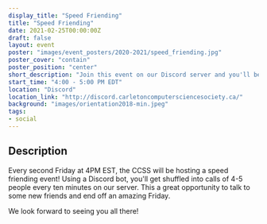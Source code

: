 ```yaml
---
display_title: "Speed Friending"
title: "Speed Friending"
date: 2021-02-25T00:00:00Z
draft: false
layout: event
poster: "images/event_posters/2020-2021/speed_friending.jpg"
poster_cover: "contain"
poster_position: "center"
short_description: "Join this event on our Discord server and you'll be randomly shuffled into a new group conversation every few minutes."
start_time: "4:00 - 5:00 PM EDT"
location: "Discord"
location_link: "http://discord.carletoncomputersciencesociety.ca/"
background: "images/orientation2018-min.jpeg"
tags:
- social
---
```


## Description

Every second Friday at 4PM EST, the CCSS will be hosting a speed friending event! Using a Discord bot, you'll get shuffled into calls of 4-5 people every ten minutes on our server. This a great opportunity to talk to some new friends and end off an amazing Friday. 

We look forward to seeing you all there!